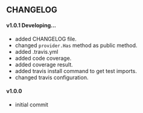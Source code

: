 ## CHANGELOG

#### v1.0.1 Developing...
* added CHANGELOG file.
* changed `provider.Has` method as public method.
* added .travis.yml
* added code coverage.
* added coverage result.
* added travis install command to get test imports.
* changed travis configuration.

#### v1.0.0 
* initial commit